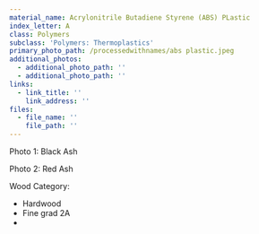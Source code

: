 ```yaml
---
material_name: Acrylonitrile Butadiene Styrene (ABS) PLastic
index_letter: A
class: Polymers
subclass: 'Polymers: Thermoplastics'
primary_photo_path: /processedwithnames/abs plastic.jpeg
additional_photos:
  - additional_photo_path: ''
  - additional_photo_path: ''
links:
  - link_title: ''
    link_address: ''
files:
  - file_name: ''
    file_path: ''
---
```


Photo 1: Black Ash

Photo 2: Red Ash

Wood Category:

* Hardwood
* Fine grad 2A
* &nbsp;